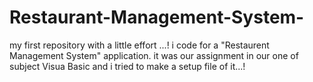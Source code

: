 # Restaurant-Management-System-
my first repository with a little effort ...!
i code for a "Restaurent Management System" application. it was our assignment in our one of subject Visua Basic 
and i tried to make a setup file of it...!
